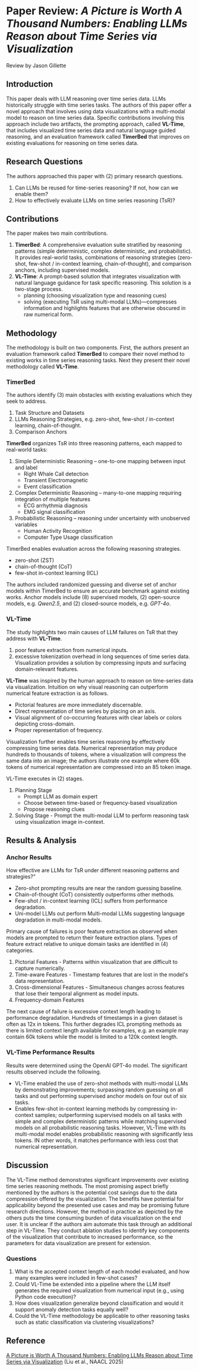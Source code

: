 # Paper Review: *A Picture is Worth A Thousand Numbers: Enabling LLMs Reason about Time Series via Visualization*

Review by Jason Gillette

## Introduction

This paper deals with LLM reasoning over time series data. LLMs historically struggle with time series tasks. The authors of this paper offer a novel approach that involves using data visualizations with a multi-modal model to reason on time series data. Specific contributions involving this approach include two artifacts, the prompting approach, called **VL-Time**, that includes visualized time series data and natural language guided reasoning, and an evaluation framework called **TimerBed** that improves on existing evaluations for reasoning on time series data.

## Research Questions

The authors approached this paper with (2) primary research questions.

1. Can LLMs be reused for time-series reasoning? If not, how can we enable them?
2. How to effectively evaluate LLMs on time series reasoning (TsR)?

## Contributions

The paper makes two main contributions.

1. **TimerBed**: A comprehensive evaluation suite stratified by reasoning patterns (simple deterministic, complex deterministic, and probabilistic). It provides real-world tasks, combinations of reasoning strategies (zero-shot, few-shot / in-context learning, chain-of-thought), and comparison anchors, including supervised models.
2. **VL-Time**: A prompt-based solution that integrates visualization with natural language guidance for task specific reasoning. This solution is a two-stage process.
    - planning (choosing visualization type and reasoning cues)
    - solving (executing TsR using multi-modal LLMs)—compresses information and highlights features that are otherwise obscured in raw numerical form.

## Methodology

The methodology is built on two components. First, the authors present an evaluation framework called **TimerBed** to compare their novel method to existing works in time series reasoning tasks. Next they present their novel methodology called **VL-Time**.

### TimerBed

The authors identify (3) main obstacles with existing evaluations which they seek to address.

1. Task Structure and Datasets
2. LLMs Reasoning Strategies, e.g. zero-shot, few-shot / in-context learning, chain-of-thought.
3. Comparison Anchors

**TimerBed** organizes TsR into three reasoning patterns, each mapped to real-world tasks:

1. Simple Deterministic Reasoning – one-to-one mapping between input and label
    - Right Whale Call detection
    - Transient Electromagnetic
    - Event classification
2. Complex Deterministic Reasoning – many-to-one mapping requiring integration of multiple features
    - ECG arrhythmia diagnosis
    - EMG signal classification
3. Probabilistic Reasoning – reasoning under uncertainty with unobserved variables
    - Human Activity Recognition
    - Computer Type Usage classification

TimerBed enables evaluation across the following reasoning strategies.

- zero-shot (ZST)
- chain-of-thought (CoT)
- few-shot in-context learning (ICL)

The authors included randomized guessing and diverse set of anchor models within TimerBed to ensure an accurate benchmark against existing works. Anchor models include (8) supervised models, (2) open-source models, e.g. *Qwen2.5*, and (2) closed-source models, e.g. *GPT-4o*.

### VL-Time

The study highlights two main causes of LLM failures on TsR that they address with **VL-Time**.

1. poor feature extraction from numerical inputs.
2. excessive tokenization overhead in long sequences of time series data. Visualization provides a solution by compressing inputs and surfacing domain-relevant features.

**VL-Time** was inspired by the human approach to reason on time-series data via visualization. Intuition on why visual reasoning can outperform numerical feature extraction is as follows.

- Pictorial features are more immediately discernable.
- Direct representation of time series by placing on an axis.
- Visual alignment of co-occurring features with clear labels or colors depicting cross-domain.
- Proper representation of frequency.

Visualization further enables time series reasoning by effectively compressing time series data. Numerical representation may produce hundreds to thousands of tokens, where a visualization will compress the same data into an image; the authors illustrate one example where 60k tokens of numerical representation are compressed into an 85 token image.

VL-Time executes in (2) stages.

1. Planning Stage
    - Prompt LLM as domain expert
    - Choose between time-based or frequency-based visualization
    - Propose reasoning clues
2. Solving Stage - Prompt the multi-modal LLM to perform reasoning task using visualization image in-context.

## Results & Analysis

### Anchor Results

How effective are LLMs for TsR under different reasoning patterns and strategies?"

- Zero-shot prompting results are near the random guessing baseline.
- Chain-of-thought (CoT) consistently outperforms other methods.
- Few-shot / in-context learning (ICL) suffers from performance degradation.
- Uni-model LLMs out perform Multi-modal LLMs suggesting language degradation in multi-modal models.

Primary cause of failures is poor feature extraction as observed when models are prompted to return their feature extraction plans. Types of feature extract relative to unique domain tasks are identified in (4) categories.

1. Pictorial Features - Patterns within visualization that are difficult to capture numerically.
2. Time-aware Features - Timestamp features that are lost in the model's data representation.
3. Cross-dimensional Features - Simultaneous changes across features that lose their temporal alignment as model inputs.
4. Frequency-domain Features

The next cause of failure is excessive context length leading to performance degradation. Hundreds of timestamps in a given dataset is often as 12x in tokens. This further degrades ICL prompting methods as there is limited context length available for examples, e.g. an example may contain 60k tokens while the model is limited to a 120k context length.

### VL-Time Performance Results

Results were determined using the OpenAI GPT-4o model. The significant results observed include the following.

- VL-Time enabled the use of zero-shot methods with multi-modal LLMs by demonstrating improvements; surpassing random guessing on all tasks and out performing supervised anchor models on four out of six tasks.
- Enables few-shot in-context learning methods by compressing in-context samples; outperforming supervised models on all tasks with simple and complex deterministic patterns while matching supervised models on all probabilistic reasoning tasks. However, VL-Time with its multi-modal model enables probabilistic reasoning with significantly less tokens. IN other words, it matches performance with less cost that numerical representation.

## Discussion

The VL-Time method demonstrates significant improvements over existing time series reasoning methods. The most promising aspect briefly mentioned by the authors is the potential cost savings due to the data compression offered by the visualization. The benefits have potential for applicability beyond the presented use cases and may be promising future research directions. However, the method in practice as depicted by the others puts the time consuming burden of data visualization on the end user. It is unclear if the authors aim automate this task through an additional step in VL-Time. They conduct ablation studies to identify key components of the visualization that contribute to increased performance, so the parameters for data visualization are present for extension.

### Questions

1. What is the accepted context length of each model evaluated, and how many examples were included in few-shot cases?
2. Could VL-Time be extended into a pipeline where the LLM itself generates the required visualization from numerical input (e.g., using Python code execution)?
3. How does visualization generalize beyond classification and would it support anomaly detection tasks equally well?
4. Could the VL-Time methodology be applicable to other reasoning tasks such as static classification via clustering visualizations?

## Reference

[A Picture is Worth A Thousand Numbers: Enabling LLMs Reason about Time Series via Visualization](https://aclanthology.org/2025.naacl-long.383/) (Liu et al., NAACL 2025)
